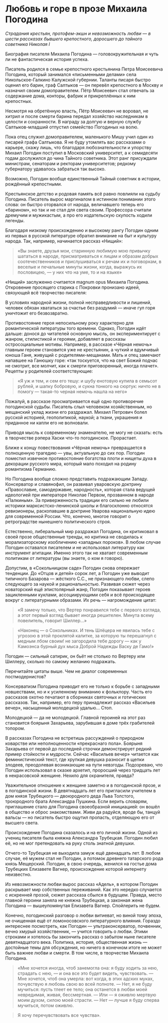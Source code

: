 
# Любовь и горе в прозе Михаила Погодина

_Страдания крестьян, протофем-экшн и невозможность любви — в шести рассказах бывшего крепостного, доросшего до тайного советника Николая I_
 
Биография писателя Михаила Погодина — головокружительная и чуть ли не фантастическая история успеха.

Писатель родился в семье крепостного крестьянина Петра Моисеевича Погодина, который занимался «письменными делами» села Никольское-Галкино Калужской губернии. Таланты писаря быстро оценил его барин, граф Салтыков — он перевёл крепостного в Москву и назначил своим домоправителем. Пётр Моисеевич стал отвечать за содержание дома, конторы, фабрик и прикреплённых к ним крепостных.

Несмотря на обретённую власть, Пётр Моисеевич не воровал, не хитрил и после смерти барина передал хозяйство наследникам в целости и сохранности. В награду за долгую и верную службу Салтыков-младший отпустил семейство Погодиных на волю.

Пока отец служил домоправителем, маленького Мишу учил один из писарей графа Салтыкова. Я не буду утомлять вас рассказами о карьере, скажу лишь, что благодаря любознательности и упорству Михаил Погодин поступил в Московский университет, а к семидесяти годам дослужился до чина Тайного советника. Этот ранг присуждали министрам, сенаторам и ректорам университетов; редкому губернатору удавалось забраться так высоко.

Возможно, Погодин вообще единственный Тайный советник в истории, рождённый крепостными.

Крестьянское детство и родовая память всё равно повлияли на судьбу Погодина. Писатель вырос маргиналом в истинном понимании этого слова: он быстро оторвался от народа, величавшего теперь его «барином», но так и не стал для света своим. Профессора считали дремучим и мужикастым, а про его издательскую скупость ходили легенды.

Благодаря низкому происхождению и высокому рангу Погодин одним из первых в русской литературе обратил внимание на быт и культуру народа. Так, например, начинается рассказ «Нищий»:

> «Вы знаете, друзья мои, старинную любимую мою привычку шататься в народе, присматриваться к лицам и образам добрых соотечественников и прислушиваться к речам их и поговоркам, в веселые и печальные минуты жизни, когда, выражусь их пословицею, — у них что на уме, то и на языке»

«Нищий» заслуженно считается magnum opus Михаила Погодина. Откровение просящего старика с Покровки пронизано идеей, связующей всё творчество писателя:

В условиях народной жизни, полной несправедливости и лишений, человек обязан хвататься за счастье без раздумий — иначе гул горя уничтожит его безвозвратно.

Противостояние героя непосильному року характерно для романтической литературы того времени. Однако, Погодин идёт дальше: донося до читателей основную мысль, он экспериментирует с жанром, стилистикой и героями, добавляет в рассказы остросоциальные мотивы. Например, в рассказе «Чёрная немочь» главным героем становится уже не крестьянин, а чуткий и вдумчивый юноша Ганя, живущий с родителями-мещанами. Мать и отец замечают напавшее на Ганюшку горе: «так тоскуется, что на свет Божий подчас не смотрит, все молчит, как к смерти приговоренный, иногда плачет». Рецепты у родителей соответствующие:

> «Я уж и тем, и сем его тешу: и шубу енотовую купила в семьсот рублей, и шапку бобровую, и сукна тонкого на сюртук: ничто не в помогу — такая-то черная немочь нашла на него»

Пожалуй, в рассказе просматривается ещё одно противоречие погодинской судьбы. Писатель слыл человеком хозяйственным, но мещанский уклад жизни его раздражал. Михаил Петрович болел русской историей, геополитикой, наукой; а ткани, украшения и приданное ни капли его не волновали.

Приводя мысль к современному знаменателю, не могу не сказать: есть в творчестве рэпера Хаски что-то погодинское. Прорастает.

Ближе к концу повествования «Чёрная немочь» превращается в полноценную трагедию — увы, актуальную до сих пор. Погодин поместил извечное противостояние богатства плоти и нищеты духа в декорации русского мира, который мало походил на родину романтизма Германию.

Но Погодина вообще сложно представить подражающим Западу. Консерватор и славянофил, он развивал уваровскую доктрину «Православие, самодержавие, народность», которая стала ведущей идеологией при императоре Николае Первом, прозванном в народе «Палкиным». За приверженность традиции его сильно не любили историки марксистско-ленинской школы и благосклонно относятся ревизионеры, раскопавшие в доктрине Уварова национальную идею для современной России. Что, конечно, многое говорит о ретроградстве нынешнего политического строя.

Естественно, либеральный мир раздражал Погодина, он критиковал в своей прозе общественные тренды, но критика не сводилась к морализаторскому изобличению «западных пороков». В любом случае Погодин оставался писателем и не использовал литературу как инструмент агитации. Именно этого так не хватает современным политикам от литературы (вы знаете, о ком я говорю).

Допустим, в «Сокольницком саде» Погодин снова опережает тенденции. До «Отцов и детей» сорок лет, а Погодин уже выводит типичного Базарова — жёсткого С.С., не признающего любви, слепо следующего за наукой и рациональностью. Развивая сюжет через новаторский ещё эпистолярный жанр, Погодин показывает героев зацикленными куклами, ассоциирующими себя и всё происходящее вокруг с литературными образами. Их речь — нагромождение цитат:

> «Я замечу только, что Вертер понравился тебе с первого взгляда, а этот первый взгляд бывает иногда решителен. Минута всему повелитель, говорит Шиллер…»

> «Наконец — о Сокольниках. И тень Шлёцера не явилась тебе с угрозою в этой проклятой калитке, за которую ты перешагнул с медным лбом своим! не загородила тебе дорогу — как у Камоэнса бурный дух мыса Доброй Надежды Васку де Гамо!»

Погодин — сильный сатирик, он бьёт не столько по Вертеру или Шиллеру, сколько по самому желанию подражать.

Перечитайте цитаты выше. Чем не диалог современных постмодернистов?

Консерватизм Погодина приводит его не только к борьбе с западными новшествами, но и к усиленному вниманию к фольклору. Часть его рассказов охотно печатают в сборниках святочных и готических рассказов. Так, например, его перу принадлежит рассказ «Васильев вечер», насыщенный молодецкой удалью… Стоп.

Молодецкой — да не молодецкой. Главной героиней на этот раз становится боярыня Захарьева, зарубившая в доме трёх грабителей топором.

В рассказах Погодина не встретишь рассуждений о природном коварстве или неполноценности «прекраснаго пола». Боярыня Захарьева от первой до последней строчки демонстрирует редкий пример стойкости и мудрости. Сейчас «Васильев вечер» читается как феминистический текст, где хрупкая девушка разносит в щепки злодеев, преодолевая возникающие на пути невзгоды. Подозреваю, что Погодин использовал в сказке архетип, проросший через тридцать лет в некрасовской женщине. Нехило для охранителя, правда?

Уважительное отношение к женщине заметно и в погодинской прозе, и в погодинской жизни. В девятнадцать лет его пригласили учителем в дом князя Трубецкого — двоюродного деда Льва Толстого, троюродного брата Александра Пушкина. Если верить словарям, приглашение стало для Погодина своеобразной инициацией: он вошёл в общество и оброс знакомствами. Живи да радуйся, вроде бы, танцуй вальсы — но писатель быстро ощутил пропасть, отделяющую его от высшего света.

Происхождение Погодина сказалось и на его личной жизни. Одной из учениц писателя была княжна Александра Трубецкая. Погодин любил её, но не мог претендовать на руку столь знатной девушки.

Отчего-то Трубецкая не выходила замуж ещё двенадцать лет. В любом случае, её мужем стал не Погодин, а потомок древнего татарского рода князь Мещерский. Погодин, в свою очередь, женился на гостье дома Трубецких Елизавете Вагнер, происхождение которой интернету неизвестно.

Из невозможности любви вырос рассказ «Адель», в котором Погодин раскрывает мир собственных переживаний. Как это нередко случается с искренней прозой, сюжет рассказа сбылся в будущем. Правда, место главной героини заняла не княжна Трубецкая, а законная жена Погодина — вышеупомянутая Елизавета Вагнер. Спойлерить не будем.

Конечно, погодинский разговор о любви витиеват, но виной тому эпоха, не очищенная ещё от ломоносовского литературного влияния. Гораздо интереснее посмотреть, как Погодин — ультраконсерватор, почвенник, вечно хмурый хозяйственник, — учится говорить о любви. Этими строками и хотелось бы закончить рассказ о забытом ныне писателе девятнадцатого века. Политика, история, общественная жизнь — достойные темы для обсуждения, но ничего в конечном итоге не может быть важнее любви и смерти. В том числе, в творчестве Михаила Погодина.

> «Мне хочется иногда, чтоб занемогла она: я буду ходить за нею, страдать с нею, — и она все это будет видеть, чувствовать. — Мне хочется, чтоб она умерла: вот когда, в этих адских муках, почувствую я любовь свою во всей полноте. — Нет, я не буду мучиться: пусть тлеет ее тело; она останется в любви моей невредимая, живая, бессмертная. — Или — я оживлю мертвую моим духом, силою моей страсти. — Нет — лучше я буду сперва мучиться, потом оживлю.

> Я хочу перечувствовать все чувства».
